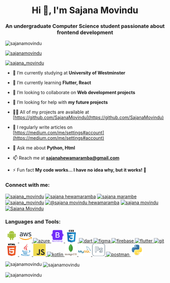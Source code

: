 <h1 align="center">Hi 👋, I'm Sajana Movindu</h1>
<h3 align="center">An undergraduate Computer Science student passionate about frontend development</h3>

<p align="left"> <img src="https://komarev.com/ghpvc/?username=sajanamovindu&label=Profile%20views&color=0e75b6&style=flat" alt="sajanamovindu" /> </p>

<p align="left"> <a href="https://github.com/ryo-ma/github-profile-trophy"><img src="https://github-profile-trophy.vercel.app/?username=sajanamovindu" alt="sajanamovindu" /></a> </p>

<p align="left"> <a href="https://twitter.com/sajana_movindu" target="blank"><img src="https://img.shields.io/twitter/follow/sajana_movindu?logo=twitter&style=for-the-badge" alt="sajana_movindu" /></a> </p>

- 🔭 I’m currently studying at **University of Westminster**

- 🌱 I’m currently learning **Flutter, React**

- 👯 I’m looking to collaborate on **Web development projects**

- 🤝 I’m looking for help with **my future projects**

- 👨‍💻 All of my projects are available at [https://github.com/SajanaMovindu](https://github.com/SajanaMovindu)

- 📝 I regularly write articles on [https://medium.com/me/settings#account](https://medium.com/me/settings#account)

- 💬 Ask me about **Python, Html**

- 📫 Reach me at **sajanahewamaramba@gmail.com**

- ⚡ Fun fact **My code works… I have no idea why, but it works! 🤯**

<h3 align="left">Connect with me:</h3>
<p align="left">
<a href="https://twitter.com/sajana_movindu" target="blank"><img align="center" src="https://raw.githubusercontent.com/rahuldkjain/github-profile-readme-generator/master/src/images/icons/Social/twitter.svg" alt="sajana_movindu" height="30" width="40" /></a>
<a href="https://linkedin.com/in/sajana hewamaramba" target="blank"><img align="center" src="https://raw.githubusercontent.com/rahuldkjain/github-profile-readme-generator/master/src/images/icons/Social/linked-in-alt.svg" alt="sajana hewamaramba" height="30" width="40" /></a>
<a href="https://fb.com/sajana marambe" target="blank"><img align="center" src="https://raw.githubusercontent.com/rahuldkjain/github-profile-readme-generator/master/src/images/icons/Social/facebook.svg" alt="sajana marambe" height="30" width="40" /></a>
<a href="https://instagram.com/sajana_movindu" target="blank"><img align="center" src="https://raw.githubusercontent.com/rahuldkjain/github-profile-readme-generator/master/src/images/icons/Social/instagram.svg" alt="sajana_movindu" height="30" width="40" /></a>
<a href="https://medium.com/@sajana movindu hewamaramba" target="blank"><img align="center" src="https://raw.githubusercontent.com/rahuldkjain/github-profile-readme-generator/master/src/images/icons/Social/medium.svg" alt="@sajana movindu hewamaramba" height="30" width="40" /></a>
<a href="https://www.hackerrank.com/sajana movindu" target="blank"><img align="center" src="https://raw.githubusercontent.com/rahuldkjain/github-profile-readme-generator/master/src/images/icons/Social/hackerrank.svg" alt="sajana movindu" height="30" width="40" /></a>
<a href="https://discord.gg/Sajana Movindu" target="blank"><img align="center" src="https://raw.githubusercontent.com/rahuldkjain/github-profile-readme-generator/master/src/images/icons/Social/discord.svg" alt="Sajana Movindu" height="30" width="40" /></a>
</p>

<h3 align="left">Languages and Tools:</h3>
<p align="left"> <a href="https://developer.android.com" target="_blank" rel="noreferrer"> <img src="https://raw.githubusercontent.com/devicons/devicon/master/icons/android/android-original-wordmark.svg" alt="android" width="40" height="40"/> </a> <a href="https://aws.amazon.com" target="_blank" rel="noreferrer"> <img src="https://raw.githubusercontent.com/devicons/devicon/master/icons/amazonwebservices/amazonwebservices-original-wordmark.svg" alt="aws" width="40" height="40"/> </a> <a href="https://azure.microsoft.com/en-in/" target="_blank" rel="noreferrer"> <img src="https://www.vectorlogo.zone/logos/microsoft_azure/microsoft_azure-icon.svg" alt="azure" width="40" height="40"/> </a> <a href="https://getbootstrap.com" target="_blank" rel="noreferrer"> <img src="https://raw.githubusercontent.com/devicons/devicon/master/icons/bootstrap/bootstrap-plain-wordmark.svg" alt="bootstrap" width="40" height="40"/> </a> <a href="https://www.w3schools.com/css/" target="_blank" rel="noreferrer"> <img src="https://raw.githubusercontent.com/devicons/devicon/master/icons/css3/css3-original-wordmark.svg" alt="css3" width="40" height="40"/> </a> <a href="https://dart.dev" target="_blank" rel="noreferrer"> <img src="https://www.vectorlogo.zone/logos/dartlang/dartlang-icon.svg" alt="dart" width="40" height="40"/> </a> <a href="https://www.figma.com/" target="_blank" rel="noreferrer"> <img src="https://www.vectorlogo.zone/logos/figma/figma-icon.svg" alt="figma" width="40" height="40"/> </a> <a href="https://firebase.google.com/" target="_blank" rel="noreferrer"> <img src="https://www.vectorlogo.zone/logos/firebase/firebase-icon.svg" alt="firebase" width="40" height="40"/> </a> <a href="https://flutter.dev" target="_blank" rel="noreferrer"> <img src="https://www.vectorlogo.zone/logos/flutterio/flutterio-icon.svg" alt="flutter" width="40" height="40"/> </a> <a href="https://git-scm.com/" target="_blank" rel="noreferrer"> <img src="https://www.vectorlogo.zone/logos/git-scm/git-scm-icon.svg" alt="git" width="40" height="40"/> </a> <a href="https://www.w3.org/html/" target="_blank" rel="noreferrer"> <img src="https://raw.githubusercontent.com/devicons/devicon/master/icons/html5/html5-original-wordmark.svg" alt="html5" width="40" height="40"/> </a> <a href="https://www.java.com" target="_blank" rel="noreferrer"> <img src="https://raw.githubusercontent.com/devicons/devicon/master/icons/java/java-original.svg" alt="java" width="40" height="40"/> </a> <a href="https://developer.mozilla.org/en-US/docs/Web/JavaScript" target="_blank" rel="noreferrer"> <img src="https://raw.githubusercontent.com/devicons/devicon/master/icons/javascript/javascript-original.svg" alt="javascript" width="40" height="40"/> </a> <a href="https://kotlinlang.org" target="_blank" rel="noreferrer"> <img src="https://www.vectorlogo.zone/logos/kotlinlang/kotlinlang-icon.svg" alt="kotlin" width="40" height="40"/> </a> <a href="https://www.mongodb.com/" target="_blank" rel="noreferrer"> <img src="https://raw.githubusercontent.com/devicons/devicon/master/icons/mongodb/mongodb-original-wordmark.svg" alt="mongodb" width="40" height="40"/> </a> <a href="https://www.mysql.com/" target="_blank" rel="noreferrer"> <img src="https://raw.githubusercontent.com/devicons/devicon/master/icons/mysql/mysql-original-wordmark.svg" alt="mysql" width="40" height="40"/> </a> <a href="https://www.photoshop.com/en" target="_blank" rel="noreferrer"> <img src="https://raw.githubusercontent.com/devicons/devicon/master/icons/photoshop/photoshop-line.svg" alt="photoshop" width="40" height="40"/> </a> <a href="https://postman.com" target="_blank" rel="noreferrer"> <img src="https://www.vectorlogo.zone/logos/getpostman/getpostman-icon.svg" alt="postman" width="40" height="40"/> </a> <a href="https://www.python.org" target="_blank" rel="noreferrer"> <img src="https://raw.githubusercontent.com/devicons/devicon/master/icons/python/python-original.svg" alt="python" width="40" height="40"/> </a> </p>

<p><img align="left" src="https://github-readme-stats.vercel.app/api/top-langs?username=sajanamovindu&show_icons=true&locale=en&layout=compact" alt="sajanamovindu" /></p>

<p>&nbsp;<img align="center" src="https://github-readme-stats.vercel.app/api?username=sajanamovindu&show_icons=true&locale=en" alt="sajanamovindu" /></p>

<p><img align="center" src="https://github-readme-streak-stats.herokuapp.com/?user=sajanamovindu&" alt="sajanamovindu" /></p>
